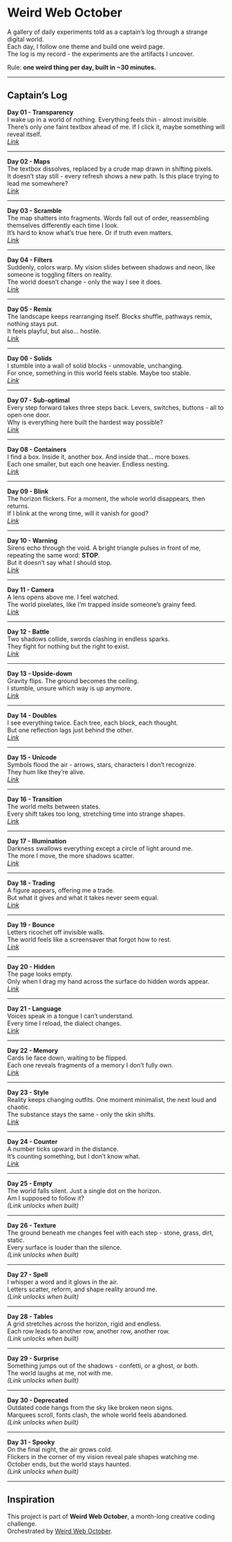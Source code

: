 # Weird Web October

A gallery of daily experiments told as a captain’s log through a strange digital world.  
Each day, I follow one theme and build one weird page.  
The log is my record - the experiments are the artifacts I uncover.

Rule: **one weird thing per day, built in ~30 minutes.**

---

## Captain’s Log

**Day 01 - Transparency**  
I wake up in a world of nothing. Everything feels thin - almost invisible.  
There’s only one faint textbox ahead of me. If I click it, maybe something will reveal itself.  
_[Link](https://weird-weboctober.vercel.app/01-transparency/)_

---

**Day 02 - Maps**  
The textbox dissolves, replaced by a crude map drawn in shifting pixels.  
It doesn’t stay still - every refresh shows a new path. Is this place trying to lead me somewhere?  
_[Link](https://weird-weboctober.vercel.app/02-maps/)_

---

**Day 03 - Scramble**  
The map shatters into fragments. Words fall out of order, reassembling themselves differently each time I look.  
It’s hard to know what’s true here. Or if truth even matters.  
_[Link](https://weird-weboctober.vercel.app/03-scramble/)_

---

**Day 04 - Filters**  
Suddenly, colors warp. My vision slides between shadows and neon, like someone is toggling filters on reality.  
The world doesn’t change - only the way I see it does.  
_[Link](https://weird-weboctober.vercel.app/04-filters/)_

---

**Day 05 - Remix**  
The landscape keeps rearranging itself. Blocks shuffle, pathways remix, nothing stays put.  
It feels playful, but also… hostile.  
_[Link](https://weird-weboctober.vercel.app/05-remix/)_

---

**Day 06 - Solids**  
I stumble into a wall of solid blocks - unmovable, unchanging.  
For once, something in this world feels stable. Maybe too stable.  
_[Link](https://weird-weboctober.vercel.app/06-solids/)_

---

**Day 07 - Sub-optimal**  
Every step forward takes three steps back. Levers, switches, buttons - all to open one door.  
Why is everything here built the hardest way possible?  
_[Link](https://weird-weboctober.vercel.app/07-sub-optimal/)_

---

**Day 08 - Containers**  
I find a box. Inside it, another box. And inside that… more boxes.  
Each one smaller, but each one heavier. Endless nesting.  
_[Link](https://weird-weboctober.vercel.app/08-containers/)_

---

**Day 09 - Blink**  
The horizon flickers. For a moment, the whole world disappears, then returns.  
If I blink at the wrong time, will it vanish for good?  
_[Link](https://weird-weboctober.vercel.app/09-blink/)_

---

**Day 10 - Warning**  
Sirens echo through the void. A bright triangle pulses in front of me, repeating the same word: **STOP**.  
But it doesn’t say what I should stop.  
_[Link](https://weird-weboctober.vercel.app/10-warning/)_

---

**Day 11 - Camera**  
A lens opens above me. I feel watched.  
The world pixelates, like I’m trapped inside someone’s grainy feed.  
_[Link](https://weird-weboctober.vercel.app/11-camera/)_

---

**Day 12 - Battle**  
Two shadows collide, swords clashing in endless sparks.  
They fight for nothing but the right to exist.  
_[Link](https://weird-weboctober.vercel.app/12-battle/)_

---

**Day 13 - Upside-down**  
Gravity flips. The ground becomes the ceiling.  
I stumble, unsure which way is up anymore.  
_[Link](https://weird-weboctober.vercel.app/13-upside-down/)_

---

**Day 14 - Doubles**  
I see everything twice. Each tree, each block, each thought.  
But one reflection lags just behind the other.  
_[Link](https://weird-weboctober.vercel.app/14-doubles/)_

---

**Day 15 - Unicode**  
Symbols flood the air - arrows, stars, characters I don’t recognize.  
They hum like they’re alive.  
_[Link](https://weird-weboctober.vercel.app/15-unicode/)_

---

**Day 16 - Transition**  
The world melts between states.  
Every shift takes too long, stretching time into strange shapes.  
_[Link](https://weird-weboctober.vercel.app/16-transition/)_

---

**Day 17 - Illumination**  
Darkness swallows everything except a circle of light around me.  
The more I move, the more shadows scatter.  
_[Link](https://weird-weboctober.vercel.app/17-illumination/)_

---

**Day 18 - Trading**  
A figure appears, offering me a trade.  
But what it gives and what it takes never seem equal.  
_[Link](https://weird-weboctober.vercel.app/18-trading/)_

---

**Day 19 - Bounce**  
Letters ricochet off invisible walls.  
The world feels like a screensaver that forgot how to rest.  
_[Link](https://weird-weboctober.vercel.app/19-bounce/)_

---

**Day 20 - Hidden**  
The page looks empty.  
Only when I drag my hand across the surface do hidden words appear.  
_[Link](https://weird-weboctober.vercel.app/20-hidden/)_

---

**Day 21 - Language**  
Voices speak in a tongue I can’t understand.  
Every time I reload, the dialect changes.  
_[Link](https://weird-weboctober.vercel.app/21-language/)_

---

**Day 22 - Memory**  
Cards lie face down, waiting to be flipped.  
Each one reveals fragments of a memory I don’t fully own.  
_[Link](https://weird-weboctober.vercel.app/22-memory/)_

---

**Day 23 - Style**  
Reality keeps changing outfits. One moment minimalist, the next loud and chaotic.  
The substance stays the same - only the skin shifts.  
_[Link](https://weird-weboctober.vercel.app/23-style/)_

---

**Day 24 - Counter**  
A number ticks upward in the distance.  
It’s counting something, but I don’t know what.  
_[Link](https://weird-weboctober.vercel.app/24-counter/)_

---

**Day 25 - Empty**  
The world falls silent. Just a single dot on the horizon.  
Am I supposed to follow it?  
_(Link unlocks when built)_

---

**Day 26 - Texture**  
The ground beneath me changes feel with each step - stone, grass, dirt, static.  
Every surface is louder than the silence.  
_(Link unlocks when built)_

---

**Day 27 - Spell**  
I whisper a word and it glows in the air.  
Letters scatter, reform, and shape reality around me.  
_(Link unlocks when built)_

---

**Day 28 - Tables**  
A grid stretches across the horizon, rigid and endless.  
Each row leads to another row, another row, another row.  
_(Link unlocks when built)_

---

**Day 29 - Surprise**  
Something jumps out of the shadows - confetti, or a ghost, or both.  
The world laughs at me, not with me.  
_(Link unlocks when built)_

---

**Day 30 - Deprecated**  
Outdated code hangs from the sky like broken neon signs.  
Marquees scroll, fonts clash, the whole world feels abandoned.  
_(Link unlocks when built)_

---

**Day 31 - Spooky**  
On the final night, the air grows cold.  
Flickers in the corner of my vision reveal pale shapes watching me.  
October ends, but the world stays haunted.  
_(Link unlocks when built)_

---

## Inspiration

This project is part of **Weird Web October**, a month-long creative coding challenge.  
Orchestrated by [Weird Web October](https://weirdweboctober.website/).
